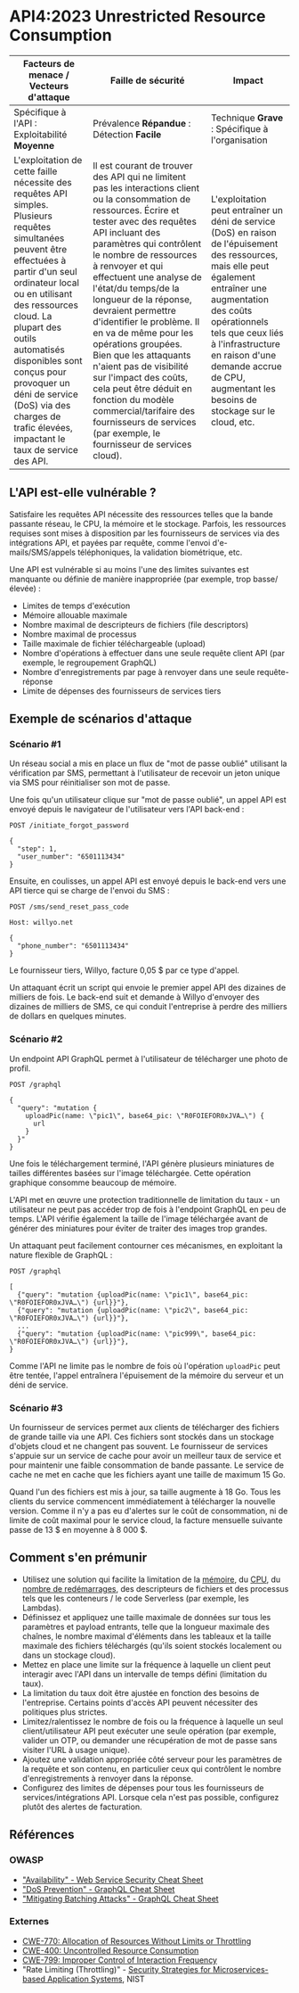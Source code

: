 # API4:2023 Unrestricted Resource Consumption

| Facteurs de menace / Vecteurs d'attaque | Faille de sécurité | Impact |
| - | - | - |
| Spécifique à l'API : Exploitabilité **Moyenne** | Prévalence **Répandue** : Détection **Facile** | Technique **Grave** : Spécifique à l'organisation |
| L'exploitation de cette faille nécessite des requêtes API simples. Plusieurs requêtes simultanées peuvent être effectuées à partir d'un seul ordinateur local ou en utilisant des ressources cloud. La plupart des outils automatisés disponibles sont conçus pour provoquer un déni de service (DoS) via des charges de trafic élevées, impactant le taux de service des API. | Il est courant de trouver des API qui ne limitent pas les interactions client ou la consommation de ressources. Écrire et tester avec des requêtes API incluant des paramètres qui contrôlent le nombre de ressources à renvoyer et qui effectuent une analyse de l'état/du temps/de la longueur de la réponse, devraient permettre d'identifier le problème. Il en va de même pour les opérations groupées. Bien que les attaquants n'aient pas de visibilité sur l'impact des coûts, cela peut être déduit en fonction du modèle commercial/tarifaire des fournisseurs de services (par exemple, le fournisseur de services cloud). | L'exploitation peut entraîner un déni de service (DoS) en raison de l'épuisement des ressources, mais elle peut également entraîner une augmentation des coûts opérationnels tels que ceux liés à l'infrastructure en raison d'une demande accrue de CPU, augmentant les besoins de stockage sur le cloud, etc. |

## L'API est-elle vulnérable ?

Satisfaire les requêtes API nécessite des ressources telles que la bande passante réseau, le CPU, la mémoire et le stockage. Parfois, les ressources requises sont mises à disposition par les fournisseurs de services via des intégrations API, et payées par requête, comme l'envoi d'e-mails/SMS/appels téléphoniques, la validation biométrique, etc.

Une API est vulnérable si au moins l'une des limites suivantes est manquante ou définie de manière inappropriée (par exemple, trop basse/élevée) :

* Limites de temps d'exécution
* Mémoire allouable maximale
* Nombre maximal de descripteurs de fichiers (file descriptors)
* Nombre maximal de processus
* Taille maximale de fichier téléchargeable (upload)
* Nombre d'opérations à effectuer dans une seule requête client API (par exemple, le regroupement GraphQL)
* Nombre d'enregistrements par page à renvoyer dans une seule requête-réponse
* Limite de dépenses des fournisseurs de services tiers

## Exemple de scénarios d'attaque

### Scénario #1

Un réseau social a mis en place un flux de "mot de passe oublié" utilisant la vérification par SMS, permettant à l'utilisateur de recevoir un jeton unique via SMS pour réinitialiser son mot de passe.

Une fois qu'un utilisateur clique sur "mot de passe oublié", un appel API est envoyé depuis le navigateur de l'utilisateur vers l'API back-end :

```
POST /initiate_forgot_password

{
  "step": 1,
  "user_number": "6501113434"
}
```

Ensuite, en coulisses, un appel API est envoyé depuis le back-end vers une API tierce qui se charge de l'envoi du SMS :

```
POST /sms/send_reset_pass_code

Host: willyo.net

{
  "phone_number": "6501113434"
}
```

Le fournisseur tiers, Willyo, facture 0,05 $ par ce type d'appel.

Un attaquant écrit un script qui envoie le premier appel API des dizaines de milliers de fois. Le back-end suit et demande à Willyo d'envoyer des dizaines de milliers de SMS, ce qui conduit l'entreprise à perdre des milliers de dollars en quelques minutes.

### Scénario #2

Un endpoint API GraphQL permet à l'utilisateur de télécharger une photo de profil.

```
POST /graphql

{
  "query": "mutation {
    uploadPic(name: \"pic1\", base64_pic: \"R0FOIEFOR0xJVA…\") {
      url
    }
  }"
}
```

Une fois le téléchargement terminé, l'API génère plusieurs miniatures de tailles différentes basées sur l'image téléchargée. Cette opération graphique consomme beaucoup de mémoire.

L'API met en œuvre une protection traditionnelle de limitation du taux - un utilisateur ne peut pas accéder trop de fois à l'endpoint GraphQL en peu de temps. L'API vérifie également la taille de l'image téléchargée avant de générer des miniatures pour éviter de traiter des images trop grandes.

Un attaquant peut facilement contourner ces mécanismes, en exploitant la nature flexible de GraphQL :

```
POST /graphql

[
  {"query": "mutation {uploadPic(name: \"pic1\", base64_pic: \"R0FOIEFOR0xJVA…\") {url}}"},
  {"query": "mutation {uploadPic(name: \"pic2\", base64_pic: \"R0FOIEFOR0xJVA…\") {url}}"},
  ...
  {"query": "mutation {uploadPic(name: \"pic999\", base64_pic: \"R0FOIEFOR0xJVA…\") {url}}"},
}
```

Comme l'API ne limite pas le nombre de fois où l'opération `uploadPic` peut être tentée, l'appel entraînera l'épuisement de la mémoire du serveur et un déni de service.

### Scénario #3

Un fournisseur de services permet aux clients de télécharger des fichiers de grande taille via une API. Ces fichiers sont stockés dans un stockage d'objets cloud et ne changent pas souvent. Le fournisseur de services s'appuie sur un service de cache pour avoir un meilleur taux de service et pour maintenir une faible consommation de bande passante. Le service de cache ne met en cache que les fichiers ayant une taille de maximum 15 Go.

Quand l'un des fichiers est mis à jour, sa taille augmente à 18 Go. Tous les clients du service commencent immédiatement à télécharger la nouvelle version. Comme il n'y a pas eu d'alertes sur le coût de consommation, ni de limite de coût maximal pour le service cloud, la facture mensuelle suivante passe de 13 $ en moyenne à 8 000 $.

## Comment s'en prémunir

* Utilisez une solution qui facilite la limitation de la [mémoire][1], du [CPU][2], du [nombre de redémarrages][3], des descripteurs de fichiers et des processus tels que les conteneurs / le code Serverless (par exemple, les Lambdas).
* Définissez et appliquez une taille maximale de données sur tous les paramètres et payload entrants, telle que la longueur maximale des chaînes, le nombre maximal d'éléments dans les tableaux et la taille maximale des fichiers téléchargés (qu'ils soient stockés localement ou dans un stockage cloud).
* Mettez en place une limite sur la fréquence à laquelle un client peut interagir avec l'API dans un intervalle de temps défini (limitation du taux).
* La limitation du taux doit être ajustée en fonction des besoins de l'entreprise. Certains points d'accès API peuvent nécessiter des politiques plus strictes.
* Limitez/ralentissez le nombre de fois ou la fréquence à laquelle un seul client/utilisateur API peut exécuter une seule opération (par exemple, valider un OTP, ou demander une récupération de mot de passe sans visiter l'URL à usage unique).
* Ajoutez une validation appropriée côté serveur pour les paramètres de la requête et son contenu, en particulier ceux qui contrôlent le nombre d'enregistrements à renvoyer dans la réponse.
* Configurez des limites de dépenses pour tous les fournisseurs de services/intégrations API. Lorsque cela n'est pas possible, configurez plutôt des alertes de facturation.

## Références

### OWASP

* ["Availability" - Web Service Security Cheat Sheet][5]
* ["DoS Prevention" - GraphQL Cheat Sheet][6]
* ["Mitigating Batching Attacks" - GraphQL Cheat Sheet][7]

### Externes

* [CWE-770: Allocation of Resources Without Limits or Throttling][8]
* [CWE-400: Uncontrolled Resource Consumption][9]
* [CWE-799: Improper Control of Interaction Frequency][10]
* "Rate Limiting (Throttling)" - [Security Strategies for Microservices-based
  Application Systems][11], NIST

[1]: https://docs.docker.com/config/containers/resource_constraints/#memory
[2]: https://docs.docker.com/config/containers/resource_constraints/#cpu
[3]: https://docs.docker.com/engine/reference/commandline/run/#restart
[4]: https://docs.docker.com/engine/reference/commandline/run/#ulimit
[5]: https://cheatsheetseries.owasp.org/cheatsheets/Web_Service_Security_Cheat_Sheet.html#availability
[6]: https://cheatsheetseries.owasp.org/cheatsheets/GraphQL_Cheat_Sheet.html#dos-prevention
[7]: https://cheatsheetseries.owasp.org/cheatsheets/GraphQL_Cheat_Sheet.html#mitigating-batching-attacks
[8]: https://cwe.mitre.org/data/definitions/770.html
[9]: https://cwe.mitre.org/data/definitions/400.html
[10]: https://cwe.mitre.org/data/definitions/799.html
[11]: https://nvlpubs.nist.gov/nistpubs/SpecialPublications/NIST.SP.800-204.pdf
